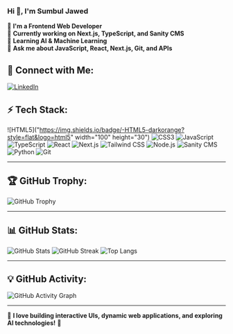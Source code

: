 ### Hi 👋, I'm Sumbul Jawed 

🚀 **I'm a Frontend Web Developer**  
🔭 **Currently working on Next.js, TypeScript, and Sanity CMS**  
🌱 **Learning AI & Machine Learning**  
💬 **Ask me about JavaScript, React, Next.js, Git, and APIs** 

## 👤 Connect with Me:
[![LinkedIn](https://img.shields.io/badge/-LinkedIn-blue?style=flat&logo=linkedin)](https://www.linkedin.com/in/sumbul-jawed-b9a5231b5/)

## ⚡ Tech Stack:
![HTML5]("https://img.shields.io/badge/-HTML5-darkorange?style=flat&logo=html5" width="100" height="30")
![CSS3](https://img.shields.io/badge/-CSS3-blue?style=flat&logo=css3)
![JavaScript](https://img.shields.io/badge/-JavaScript-yellow?style=flat&logo=javascript)
![TypeScript](https://img.shields.io/badge/-TypeScript-lightblue?style=flat&logo=typescript)
![React](https://img.shields.io/badge/-React-white?style=flat&logo=react)
![Next.js](https://img.shields.io/badge/-Next.js-black?style=flat&logo=next.js)
![Tailwind CSS](https://img.shields.io/badge/-Tailwind%20CSS-darkblue?style=flat&logo=tailwind-css)
![Node.js](https://img.shields.io/badge/-Node.js-green?style=flat&logo=node.js)
![Sanity CMS](https://img.shields.io/badge/-Sanity-darkred?style=flat&logo=sanity)
![Python](https://img.shields.io/badge/-Python-lightgreen?style=flat&logo=python)
![Git](https://img.shields.io/badge/-Git-orange?style=flat&logo=git)

---

## 🏆 GitHub Trophy:
![GitHub Trophy](https://github-profile-trophy.vercel.app/?username=sumbul-jawed&theme=darkhub&no-bg=true&no-frame=true&margin-w=15)

---

## 📊 GitHub Stats:
![GitHub Stats](https://github-readme-stats.vercel.app/api?username=sumbul-jawed&show_icons=true&theme=radical)
![GitHub Streak](https://github-readme-streak-stats.herokuapp.com/?user=sumbul-jawed&theme=dark)
![Top Langs](https://github-readme-stats.vercel.app/api/top-langs/?username=sumbul-jawed&layout=compact&theme=radical)

---

## 💡 GitHub Activity:
![GitHub Activity Graph](https://github-readme-activity-graph.vercel.app/graph?username=sumbul-jawed&theme=react-dark)

---

🔗 **I love building interactive UIs, dynamic web applications, and exploring AI technologies!** 🚀

